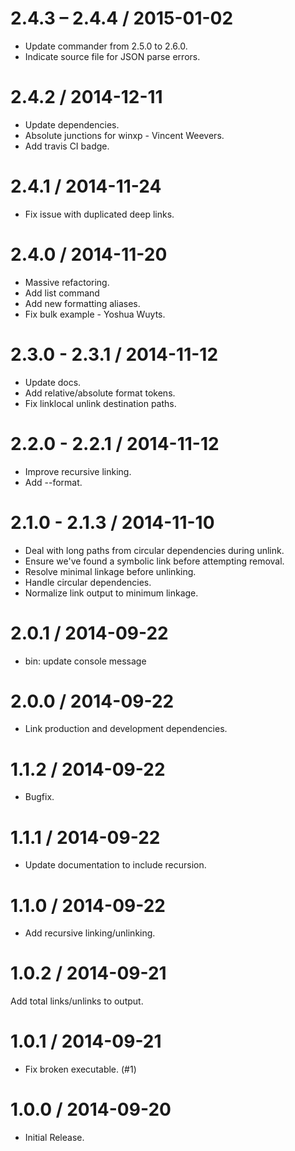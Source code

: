 
2.4.3 – 2.4.4 / 2015-01-02
==========================

* Update commander from 2.5.0 to 2.6.0.
* Indicate source file for JSON parse errors.

2.4.2 / 2014-12-11
==================

* Update dependencies.
* Absolute junctions for winxp - Vincent Weevers.
* Add travis CI badge.

2.4.1 / 2014-11-24
==================

* Fix issue with duplicated deep links.

2.4.0 / 2014-11-20
==================

* Massive refactoring.
* Add list command
* Add new formatting aliases.
* Fix bulk example - Yoshua Wuyts.

2.3.0 - 2.3.1 / 2014-11-12
==========================

* Update docs.
* Add relative/absolute format tokens.
* Fix linklocal unlink destination paths.

2.2.0 - 2.2.1 / 2014-11-12
==========================

* Improve recursive linking.
* Add --format.

2.1.0 - 2.1.3 / 2014-11-10
==========================

* Deal with long paths from circular dependencies during unlink.
* Ensure we've found a symbolic link before attempting removal.
* Resolve minimal linkage before unlinking.
* Handle circular dependencies.
* Normalize link output to minimum linkage.

2.0.1 / 2014-09-22
==================

* bin: update console message

2.0.0 / 2014-09-22
==================

* Link production and development dependencies.

1.1.2 / 2014-09-22
==================

* Bugfix.

1.1.1 / 2014-09-22
==================

* Update documentation to include recursion.

1.1.0 / 2014-09-22
==================

* Add recursive linking/unlinking.

1.0.2 / 2014-09-21
==================

Add total links/unlinks to output.

1.0.1 / 2014-09-21
==================

* Fix broken executable. (#1)

1.0.0 / 2014-09-20
==================

* Initial Release.

